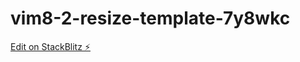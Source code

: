 # vim8-2-resize-template-7y8wkc

[Edit on StackBlitz ⚡️](https://stackblitz.com/edit/vim8-2-resize-template-7y8wkc)